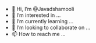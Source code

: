 - 👋 Hi, I’m @Javadshamooli
- 👀 I’m interested in ...
- 🌱 I’m currently learning ...
- 💞️ I’m looking to collaborate on ...
- 📫 How to reach me ...

<!---
Javadshamooli/Javadshamooli is a ✨ special ✨ repository because its `README.md` (this file) appears on your GitHub profile.
You can click the Preview link to take a look at your changes.
--->
